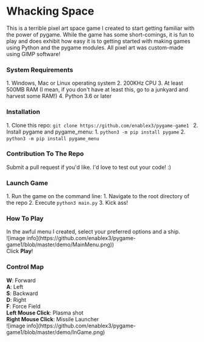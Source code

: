 ﻿# Whacking Space
This is a terrible pixel art space game I created to start getting familiar with the power of pygame.
While the game has some short-comings, it is fun to play and does exhibit how easy it is to getting 
started with making games using Python and the pygame modules. All pixel art was custom-made using GIMP software!

<h3>System Requirements</h3>
1. Windows, Mac or Linux operating system
2. 200KHz CPU 
3. At least 500MB RAM (I mean, if you don't have at least this, go to a junkyard and harvest some RAM!)
4. Python 3.6 or later

<h3>Installation</h3>
1. Clone this repo: <code>git clone https://github.com/enablex3/pygame-game1 </code>
2. Install pygame and pygame_menu:
   1. <code>python3 -m pip install pygame</code>
   2. <code>python3 -m pip install pygame_menu</code>

<h3>Contribution To The Repo</h3>
Submit a pull request if you'd like. I'd love to test out your code! :) 

<h3>Launch Game</h3>
1. Run the game on the command line:
   1. Navigate to the root directory of the repo
   2. Execute <code>python3 main.py</code>
3. Kick ass!

<h3>How To Play</h3>
In the awful menu I created, select your preferred options and a ship.
<br />
![image info](https://github.com/enablex3/pygame-game1/blob/master/demo/MainMenu.png))
<br />
Click <strong>Play</strong>!

<h3>Control Map</h3>
<strong>W</strong>: Forward</li>
<br />
<strong>A</strong>: Left</li>
<br />
<strong>S</strong>: Backward</li>
<br />
<strong>D</strong>: Right</li>
<br />
<strong>F</strong>: Force Field</li>
<br />
<strong>Left Mouse Click</strong>: Plasma shot</li>
<br />
<strong>Right Mouse Click</strong>: Missile Launcher</li>
<br />
![image info](https://github.com/enablex3/pygame-game1/blob/master/demo/InGame.png)

